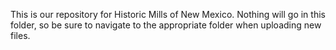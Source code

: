 This is our repository for Historic Mills of New Mexico. Nothing will go in this folder, so be sure to navigate to the appropriate folder when uploading new files.
